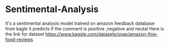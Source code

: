 # Sentimental-Analysis
It's a sentimental analysis model trained on amazon feedback database from kagle
it predicts if the comment is positive ,negative and neutal 
Here is the link for dataset
https://www.kaggle.com/datasets/snap/amazon-fine-food-reviews

